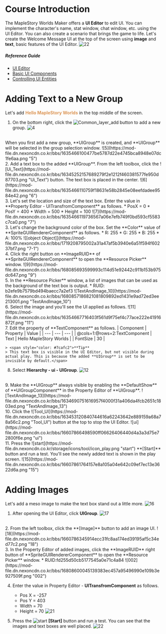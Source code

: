 # Course Introduction
The MapleStory Worlds Maker offers a **UI Editor** to edit UI. You can implement the character's name, stat window, chat window, etc. using the UI Editor. You can also create a scenario that brings the game to life.
Let's create the Welcome Message UI at the top of the screen using **image** and **text**, basic features of the UI Editor.
![22](https://mod-file.dn.nexoncdn.co.kr/bbs/16607859751670dad1471dc514cef891e7f484d61bf20.png "22")

##### Reference Guide
* [UI Editor](/docs?postId=120{"target":"_blank"})
* [Basic UI Components](/docs?postId=744{"target":"_blank"})
* [Controlling UI Entities](/docs?postId=1154{"target":"_blank"})

# Adding Text to a New Group
Let's add <span style="color: #dc9656">**Hello MapleStory Worlds**</span> in the top middle of the screen.

1. On the bottom right, click the ![Common_layer_add](https://mod-file.dn.nexoncdn.co.kr/bbs/16345369150225f875c8c218444c58189ffac05201631.png "Common_layer_add") button to add a new group.
![4](https://mod-file.dn.nexoncdn.co.kr/bbs/16566580669786e89df499cff4c42aaa5046cd1e5126d.png "4")
<br>
When you first add a new group, **UIGroup** is created, and **UIGroup** will be selected in the group selection window.
![5](https://mod-file.dn.nexoncdn.co.kr/bbs/1635466100477be5787d22e4745bca8948e07dc1fe6aa.png "5")
<br>
2. Add a text box to the added **UIGroup**. From the left toolbox, click the ![Ui_Text](https://mod-file.dn.nexoncdn.co.kr/bbs/16345252157689279f2e1212f460381577fe950d87703.png "Ui_Text") button. The text box is placed in the center.
![6](https://mod-file.dn.nexoncdn.co.kr/bbs/1635466110759f18631e58b2845e08eefdadee9584e42.png "6")
    <br>
3. Let's set the location and size of the text box.  Enter the value in **Property Editor - UITransfromComponent** as follows.
    * PosX = 0
    * PosY = 400
    * Width = 500
    * Height = 100
    ![7](https://mod-file.dn.nexoncdn.co.kr/bbs/1635466119736567a06e7efb749f0bd593cf5583c7ca0.png "7")
    <br>
3. Let's change the background color of the box. Set the **Color** value of **SpriteGUIRendererComponent** as follows.
    * R: 255
    * G: 255
    * B: 255
    * A: 100%
![[object Object]](https://mod-file.dn.nexoncdn.co.kr/bbs/1719208795002a31a47af5b3940e6a51f594f60237bf7.png "7-1")
<br>
4. Click the right button on **ImageRUID** of **SpriteGUIRendererComponent** to open the **Resource Picker** window.
![9](https://mod-file.dn.nexoncdn.co.kr/bbs/168085693599993c114d51e92442c911b153b975dc647.png "9")
<br>
5. In the **Resource Picker** window, a list of images that can be used as the background of the text box is output.
    * RUID: b2efe9b7579bd494baecc7a2ef3
![TextAndImage_10](https://mod-file.dn.nexoncdn.co.kr/bbs/1680857186821081809892ed1431e9ad72ed3ee213001.png "TextAndImage_10")
<br>
6. Select the image and you'll see the UI applied as follows.
![11](https://mod-file.dn.nexoncdn.co.kr/bbs/16354667716403f561d9f75ef4c77ace222e41916872f.png "11")
<br>
7. Edit the property of **TextComponent** as follows.
    | Component | Property | Value |
    | --- | --- | --- |
    | @cols=1:@rows=2:TextComponent | Text | Hello MapleStory Worlds |
    | FontSize | 30 |
    <br>

    > <span style="color: #7cafc2">**Tip**
    > This text box is visible in the UI Editor, but not visible during actual play. This is because the added **UIGroup** is set to be invisible by default.</span>

8.  Select **Hierarchy - ui -  UIGroup**.
![12](https://mod-file.dn.nexoncdn.co.kr/bbs/165950430779879b381eacaa846408419a337d605f4bc.png "12")
<br>
9. Make the **UIGroup** always visible by enabling the **DefaultShow** of **UIGroupComponent** in the Property Editor of **UIGroup**.
![TextAndImage_13](https://mod-file.dn.nexoncdn.co.kr/bbs/1634690751616957f4000f31a406da4fcb2651c1803ed.png "TextAndImage_13")
<br>
10. Click the ![Tool_UI](https://mod-file.dn.nexoncdn.co.kr/bbs/163453120840744616a62243642e889159a68a78a56c2.png "Tool_UI") button at the top to stop the UI Editor.
![ui](https://mod-file.dn.nexoncdn.co.kr/bbs/16607866498590ff06626406440d4a3a3d75e72800f6e.png "ui")
<br>
11. Press the ![start](https://mod-file.dn.nexoncdn.co.kr/storage/icons/tool/icon_play.png "start") **[Start]** button and run a test. You'll see the newly added text is shown in the play screen.
![15](https://mod-file.dn.nexoncdn.co.kr/bbs/16607861764157e8a105a04e642c09ef7ec13e3622d6a.png "15")

# Adding Images
Let's add a meso image to make the text box stand out a little more.
![16](https://mod-file.dn.nexoncdn.co.kr/bbs/1660786201599b49010a72c294a5eb6bc3d8850eb706b.png "16")
<br>
1. After opening the UI Editor, click **UIGroup**.
![17](https://mod-file.dn.nexoncdn.co.kr/bbs/16354668571302757ee322edb4681a95ecc00359dbe19.png "17")
<br>
2. From the left toolbox, click the **[Image]** button to add an image UI.
![18](https://mod-file.dn.nexoncdn.co.kr/bbs/1660786345914ecc31fc8aa174ed39195af5c34ed77c2.png "18")
<br>
3. In the Property Editor of added images, click the **ImageRUID** right button of **SpriteGUIRendererComponent** to open the **Resource Picker** window.
    * RUID:fd255d50cb5177545a0e71c4a84   
![002](https://mod-file.dn.nexoncdn.co.kr/bbs/16808600045139383ec457a95496990e109b3e927509f.png "002")

4. Enter the value in Property Editor - **UITransfromComponent** as follows. 
    * Pos X = -257
    * Pos Y = 403
    * Width = 70
    * Height = 70
  ![21](https://mod-file.dn.nexoncdn.co.kr/bbs/1656658276777578d07057c8148a09fb8eced28b3a654.png "21")

5. Press the ![start](https://mod-file.dn.nexoncdn.co.kr/storage/icons/tool/icon_play.png "start") **[Start]** button and run a test. You can see that the images and text boxes are well placed.
![22](https://mod-file.dn.nexoncdn.co.kr/bbs/16607862245222f3b07edaa1f4535b86ee27851a9646a.png "22")